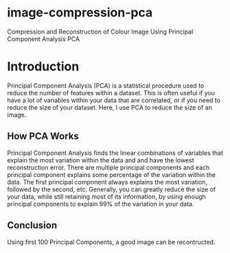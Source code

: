 # image-compression-pca
Compression and Reconstruction of Colour Image Using Principal Component Analysis PCA

# Introduction

Principal Component Analysis (PCA) is a statistical procedure used to reduce the number of features within a dataset. This is often useful if you have a lot of variables within your data that are correlated, or if you need to reduce the size of your dataset. Here, I use PCA to reduce the size of an image.

## How PCA Works

Principal Component Analysis finds the linear combinations of variables that explain the most variation within the data and and have the lowest reconstruction error. There are multiple principal components and each principal component explains some percentage of the variation within the data. The first principal component always explains the most variation, followed by the second, etc. Generally, you can greatly reduce the size of your data, while still retaining most of its information, by using enough principal components to explain 99% of the variation in your data.

## Conclusion
Using first 100 Principal Components, a good image can be recontructed.
